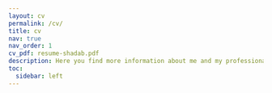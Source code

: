 ```yaml
---
layout: cv
permalink: /cv/
title: cv
nav: true
nav_order: 1
cv_pdf: resume-shadab.pdf
description: Here you find more information about me and my professional and educational journey.
toc:
  sidebar: left
---
```

